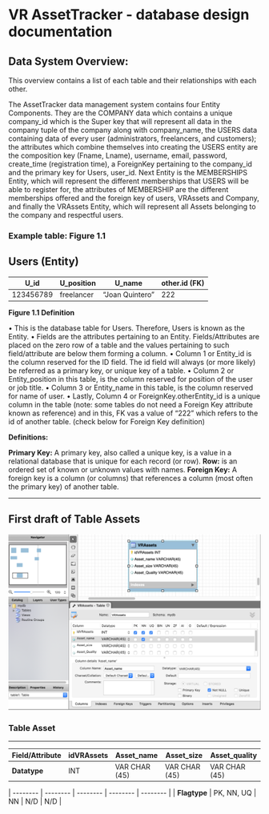 # VR AssetTracker - database design documentation

## Data System Overview:
  This overview contains a list of each table and their relationships with each other.

The AssetTracker data management system contains four Entity Components.  They are the COMPANY data which contains a unique company_id which is the Super key that will represent all data in the company tuple of the company along with company_name, the USERS data containing data of every user (administrators, freelancers, and customers); the attributes which combine themselves into creating the USERS entity are the composition key (Fname, Lname), username, email, password, create_time (registration time), a ForeignKey pertaining to the company_id and the primary key for Users, user_id. Next Entity is the MEMBERSHIPS Entity, which will represent the different memberships that USERS will be able to register for, the attributes of MEMBERSHIP are the different memberships offered and the foreign key of users, VRAssets and Company, and finally the VRAssets Entity, which will represent all Assets belonging to the company and respectful users. 


### Example table: Figure 1.1

  Users (Entity) 
  ---
  | U_id | U_position | U_name | other.id (FK) |
  | -------- | -------- | -------- | -------- |
  | 123456789   | freelancer   | “Joan Quintero”  |  222  | 


**Figure 1.1 Definition**

•	This is the database table for Users. Therefore, Users is known as the Entity.
•	Fields are the attributes pertaining to an Entity. Fields/Attributes are placed on the zero row of a table and the values pertaining to such field/attribute are below them forming a column.
•	Column 1 or Entity_id is the column reserved for the ID field. The id field will always (or more likely) be referred as a primary key, or unique key of a table. 
•	Column 2 or Entity_position in this table, is the column reserved for position of the user or job title.
•	Column 3 or Entity_name in this table, is the column reserved for name of user.
•	Lastly, Column 4 or ForeignKey.otherEntity_id is a unique column in the table (note: some tables do not need a Foreign Key attribute known as reference) and in this, FK vas a value of “222” which refers to the id of another table. (check below for Foreign Key definition)

**Definitions:**

**Primary Key:** A primary key, also called a unique key, is a value in a relational database that is unique for each record (or row).
**Row:** is an ordered set of known or unknown values with names.
**Foreign Key:** A foreign key is a column (or columns) that references a column (most often the primary key) of another table. 
 
---
## First draft of Table Assets
![Image of Table_Assets](https://github.com/AmadoSuarez/AssetTracker/blob/database_joan/Table_assets.png)

### Table Asset
---
| **Field/Attribute** | idVRAssets | Asset_name | Asset_size | Asset_quality |
| --------             | -------- |   -------- |   -------- |     -------- |
| **Datatype** | INT | VAR CHAR (45) | VAR CHAR (45) | VAR CHAR (45) |

| -------- | -------- | -------- | -------- | -------- |
| **Flagtype** | PK, NN, UQ | NN | N/D | N/D |

